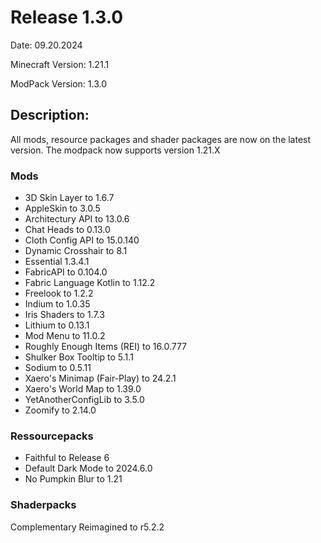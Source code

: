 # Release 1.3.0 

Date: 09.20.2024

Minecraft Version: 1.21.1

ModPack Version: 1.3.0

## Description:
All mods, resource packages and shader packages are now on the latest version. The modpack now supports version 1.21.X

### Mods

- 3D Skin Layer to 1.6.7
- AppleSkin to 3.0.5
- Architectury API to 13.0.6
- Chat Heads to 0.13.0
- Cloth Config API to 15.0.140
- Dynamic Crosshair to 8.1
- Essential 1.3.4.1
- FabricAPI to 0.104.0
- Fabric Language Kotlin to 1.12.2
- Freelook to 1.2.2
- Indium to 1.0.35
- Iris Shaders to 1.7.3
- Lithium to 0.13.1
- Mod Menu to 11.0.2
- Roughly Enough Items (REI) to 16.0.777
- Shulker Box Tooltip to 5.1.1
- Sodium to 0.5.11
- Xaero's Minimap (Fair-Play) to 24.2.1 
- Xaero's World Map to 1.39.0
- YetAnotherConfigLib to  3.5.0                                                                
- Zoomify to 2.14.0

### Ressourcepacks

- Faithful to Release 6
- Default Dark Mode to 2024.6.0
- No Pumpkin Blur to 1.21

### Shaderpacks

Complementary Reimagined to r5.2.2
